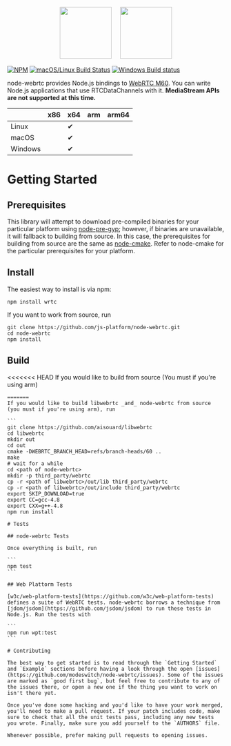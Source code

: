 <p align="center">
  <img height="120px" src="https://upload.wikimedia.org/wikipedia/commons/d/d9/Node.js_logo.svg" />&nbsp;&nbsp;&nbsp;&nbsp;
  <img height="120px" src="https://webrtc.org/assets/images/webrtc-logo-vert-retro-dist.svg" />
</p>

[![NPM](https://img.shields.io/npm/v/wrtc.svg)](https://www.npmjs.com/package/wrtc) [![macOS/Linux Build Status](https://secure.travis-ci.org/js-platform/node-webrtc.svg?branch=develop)](http://travis-ci.org/js-platform/node-webrtc) [![Windows Build status](https://ci.appveyor.com/api/projects/status/iulc84we28o1i7b9?svg=true)](https://ci.appveyor.com/project/markandrus/node-webrtc-7bnua)

node-webrtc provides Node.js bindings to [WebRTC M60](https://github.com/mayeut/libwebrtc/releases/tag/v1.1.1). You can write Node.js applications that use RTCDataChannels with it. **MediaStream APIs are not supported at this time.**

|         | x86 | x64 | arm | arm64 |
|:------- |:--- |:--- |:--- |:----- |
| Linux   |     | ✔︎   |     |       |
| macOS   |     | ✔︎   |     |       |
| Windows |     | ✔︎   |     |       |

# Getting Started

## Prerequisites

This library will attempt to download pre-compiled binaries for your particular
platform using [node-pre-gyp](https://github.com/mapbox/node-pre-gyp); however,
if binaries are unavailable, it will fallback to building from source. In this
case, the prerequisites for building from source are the same as
[node-cmake](https://github.com/cjntaylor/node-cmake). Refer to node-cmake for the
particular prerequisites for your platform.

## Install

The easiest way to install is via npm:

````
npm install wrtc
````

If you want to work from source, run

````
git clone https://github.com/js-platform/node-webrtc.git
cd node-webrtc
npm install
````

## Build

<<<<<<< HEAD
If you would like to build from source (You must if you're using arm)

````
=======
If you would like to build libwebrtc _and_ node-webrtc from source (you must if you're using arm), run

```
git clone https://github.com/aisouard/libwebrtc
cd libwebrtc
mkdir out
cd out
cmake -DWEBRTC_BRANCH_HEAD=refs/branch-heads/60 ..
make
# wait for a while
cd <path of node-webrtc>
mkdir -p third_party/webrtc
cp -r <path of libwebrtc>/out/lib third_party/webrtc
cp -r <path of libwebrtc>/out/include third_party/webrtc
export SKIP_DOWNLOAD=true
export CC=gcc-4.8
export CXX=g++-4.8
npm run install

# Tests

## node-webrtc Tests

Once everything is built, run

```
npm test
```

## Web Plattorm Tests

[w3c/web-platform-tests](https://github.com/w3c/web-platform-tests) defines a suite of WebRTC tests. node-webrtc borrows a technique from [jdom/jsdom](https://github.com/jsdom/jsdom) to run these tests in Node.js. Run the tests with

```
npm run wpt:test
```

# Contributing

The best way to get started is to read through the `Getting Started` and `Example` sections before having a look through the open [issues](https://github.com/modeswitch/node-webrtc/issues). Some of the issues are marked as `good first bug`, but feel free to contribute to any of the issues there, or open a new one if the thing you want to work on isn't there yet.

Once you've done some hacking and you'd like to have your work merged, you'll need to make a pull request. If your patch includes code, make sure to check that all the unit tests pass, including any new tests you wrote. Finally, make sure you add yourself to the `AUTHORS` file.

Whenever possible, prefer making pull requests to opening issues.
